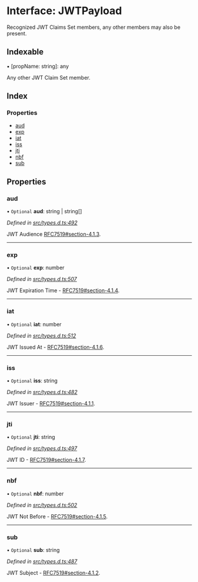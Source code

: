 # Interface: JWTPayload

Recognized JWT Claims Set members, any other members
may also be present.

## Indexable

▪ [propName: string]: any

Any other JWT Claim Set member.

## Index

### Properties

* [aud](_types_d_.jwtpayload.md#aud)
* [exp](_types_d_.jwtpayload.md#exp)
* [iat](_types_d_.jwtpayload.md#iat)
* [iss](_types_d_.jwtpayload.md#iss)
* [jti](_types_d_.jwtpayload.md#jti)
* [nbf](_types_d_.jwtpayload.md#nbf)
* [sub](_types_d_.jwtpayload.md#sub)

## Properties

### aud

• `Optional` **aud**: string \| string[]

*Defined in [src/types.d.ts:492](https://github.com/panva/jose/blob/v3.7.0/src/types.d.ts#L492)*

JWT Audience [RFC7519#section-4.1.3](https://tools.ietf.org/html/rfc7519#section-4.1.3).

___

### exp

• `Optional` **exp**: number

*Defined in [src/types.d.ts:507](https://github.com/panva/jose/blob/v3.7.0/src/types.d.ts#L507)*

JWT Expiration Time - [RFC7519#section-4.1.4](https://tools.ietf.org/html/rfc7519#section-4.1.4).

___

### iat

• `Optional` **iat**: number

*Defined in [src/types.d.ts:512](https://github.com/panva/jose/blob/v3.7.0/src/types.d.ts#L512)*

JWT Issued At - [RFC7519#section-4.1.6](https://tools.ietf.org/html/rfc7519#section-4.1.6).

___

### iss

• `Optional` **iss**: string

*Defined in [src/types.d.ts:482](https://github.com/panva/jose/blob/v3.7.0/src/types.d.ts#L482)*

JWT Issuer - [RFC7519#section-4.1.1](https://tools.ietf.org/html/rfc7519#section-4.1.1).

___

### jti

• `Optional` **jti**: string

*Defined in [src/types.d.ts:497](https://github.com/panva/jose/blob/v3.7.0/src/types.d.ts#L497)*

JWT ID - [RFC7519#section-4.1.7](https://tools.ietf.org/html/rfc7519#section-4.1.7).

___

### nbf

• `Optional` **nbf**: number

*Defined in [src/types.d.ts:502](https://github.com/panva/jose/blob/v3.7.0/src/types.d.ts#L502)*

JWT Not Before - [RFC7519#section-4.1.5](https://tools.ietf.org/html/rfc7519#section-4.1.5).

___

### sub

• `Optional` **sub**: string

*Defined in [src/types.d.ts:487](https://github.com/panva/jose/blob/v3.7.0/src/types.d.ts#L487)*

JWT Subject - [RFC7519#section-4.1.2](https://tools.ietf.org/html/rfc7519#section-4.1.2).

